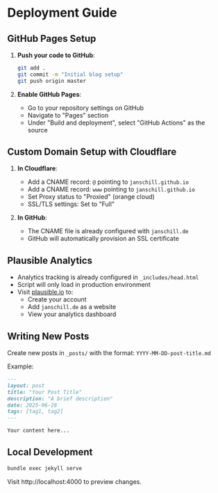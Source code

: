 # Deployment Guide

## GitHub Pages Setup

1. **Push your code to GitHub**:
   ```bash
   git add .
   git commit -m "Initial blog setup"
   git push origin master
   ```

2. **Enable GitHub Pages**:
   - Go to your repository settings on GitHub
   - Navigate to "Pages" section
   - Under "Build and deployment", select "GitHub Actions" as the source

## Custom Domain Setup with Cloudflare

1. **In Cloudflare**:
   - Add a CNAME record: `@` pointing to `janschill.github.io`
   - Add a CNAME record: `www` pointing to `janschill.github.io` 
   - Set Proxy status to "Proxied" (orange cloud)
   - SSL/TLS settings: Set to "Full"

2. **In GitHub**:
   - The CNAME file is already configured with `janschill.de`
   - GitHub will automatically provision an SSL certificate

## Plausible Analytics

- Analytics tracking is already configured in `_includes/head.html`
- Script will only load in production environment
- Visit [plausible.io](https://plausible.io) to:
  - Create your account
  - Add `janschill.de` as a website
  - View your analytics dashboard

## Writing New Posts

Create new posts in `_posts/` with the format: `YYYY-MM-DD-post-title.md`

Example:
```markdown
---
layout: post
title: "Your Post Title"
description: "A brief description"
date: 2025-06-28
tags: [tag1, tag2]
---

Your content here...
```

## Local Development

```bash
bundle exec jekyll serve
```

Visit http://localhost:4000 to preview changes.